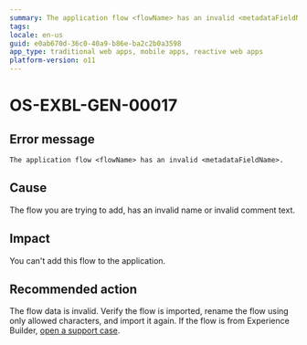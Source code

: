 ```yaml
---
summary: The application flow <flowName> has an invalid <metadataFieldName>.
tags:
locale: en-us
guid: e0ab670d-36c0-40a9-b86e-ba2c2b0a3598
app_type: traditional web apps, mobile apps, reactive web apps
platform-version: o11
---
```


# OS-EXBL-GEN-00017

## Error message

`The application flow <flowName> has an invalid <metadataFieldName>.`

## Cause

The flow you are trying to add, has an invalid name or invalid comment text.

## Impact

You can't add this flow to the application.

## Recommended action

The flow data is invalid. Verify the flow is imported, rename the flow using only allowed characters, and import it again.
If the flow is from Experience Builder, [open a support case](https://success.outsystems.com./Support).
